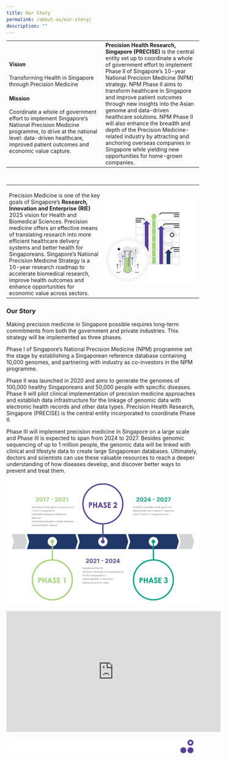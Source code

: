 ```yaml
---
title: Our Story
permalink: /about-us/our-story/
description: ""
---
```

<table>
   <tbody>
      <tr>
         <td style="width:50%">
            <h4>Vision</h4>
            Transforming Health in Singapore through Precision Medicine
            <h4>Mission</h4>
            Coordinate a whole of government effort to implement Singapore’s National Precision Medicine programme, to drive at the national level: data-driven healthcare, improved patient outcomes and economic value capture.
         </td>
         <td style="width:50%">
            <b>Precision Health Research, Singapore (PRECISE)</b> is the central entity set up to coordinate a whole of government effort to implement Phase II of Singapore’s 10-year National Precision Medicine (NPM) strategy.
            NPM Phase II aims to transform healthcare in Singapore and improve patient outcomes through new insights into the Asian genome and data-driven healthcare solutions. NPM Phase II will also enhance the breadth and depth of the Precision Medicine-related industry by attracting and anchoring overseas companies in Singapore while yielding new opportunities for home-grown companies.
         </td>
      </tr>
   </tbody>
</table>

<br>

<table>
   <tbody>
      <tr>
         <td style="width:50%">
					 <br>
            Precision Medicine is one of the key goals of Singapore’s <b>Research, Innovation and Enterprise (RIE)</b> 2025 vision for Health and Biomedical Sciences. Precision medicine offers an effective means of translating research into more efficient healthcare delivery systems and better health for Singaporeans. Singapore’s National Precision Medicine Strategy is a 10-year research roadmap to accelerate biomedical research, improve health outcomes and enhance opportunities for economic value across sectors.
         </td>
         <td style="width:50%">
            <img src="/images/About%20Us/Our%20Story/our%20story.png">
         </td>
      </tr>
   </tbody>
</table>

### Our Story
			
Making precision medicine in Singapore possible requires long-term commitments from both the government and private industries. This strategy will be implemented as three phases.

Phase I of Singapore’s National Precision Medicine (NPM) programme set the stage by establishing a Singaporean reference database containing 10,000 genomes, and partnering with industry as co-investors in the NPM programme.

Phase II was launched in 2020 and aims to generate the genomes of 100,000 healthy Singaporeans and 50,000 people with specific diseases. Phase II will pilot clinical implementation of precision medicine approaches and establish data infrastructure for the linkage of genomic data with electronic health records and other data types. Precision Health Research, Singapore (PRECISE) is the central entity incorporated to coordinate Phase II.

Phase III will implement precision medicine in Singapore on a large scale and Phase III is expected to span from 2024 to 2027. Besides genomic sequencing of up to 1 million people, the genomic data will be linked with clinical and lifestyle data to create large Singaporean databases. Ultimately, doctors and scientists can use these valuable resources to reach a deeper understanding of how diseases develop, and discover better ways to prevent and treat them.

![](/images/About%20Us/Our%20Story/precise-our-story-bottom.PNG)

<iframe allowfullscreen="" allow="accelerometer; autoplay; clipboard-write; encrypted-media; gyroscope; picture-in-picture; web-share" frameborder="0" title="YouTube video player" src="https://www.youtube.com/embed/xOhIPWFo12Y?si=6ZkHiJAoEgZe60in" height="315" width="560"></iframe>



![](/images/Banners/banners_page%20footer%203%20-%20purple.png)